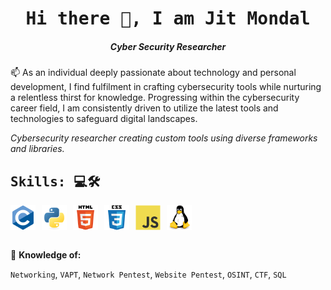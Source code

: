 <h1 align='center'><samp><strong>Hi there 👋, I am Jit Mondal </strong></samp></h1>

<h5 align='center'>Cyber Security Researcher</h5>

<p align='left'> 📫 As an individual deeply passionate about technology and personal development, I find fulfilment in crafting cybersecurity tools while nurturing a relentless thirst for knowledge. Progressing within the cybersecurity career field, I am consistently driven to utilize the latest tools and technologies to safeguard digital landscapes.</p>

*Cybersecurity researcher creating custom tools using diverse frameworks and libraries.* 


<h2><samp><strong>Skills: 💻🛠️ </strong></samp></h2>

<div style="display: flex;">
    <img src="https://raw.githubusercontent.com/teamedwardforever/Readme-Generator/71f25dd8b98329b168142a6b782a107b75eab178/svg/Skills/Languages/c-original.svg" alt="C" width="40" height="40" style="margin-right: 10px;"/>
    <img src="https://raw.githubusercontent.com/teamedwardforever/Readme-Generator/71f25dd8b98329b168142a6b782a107b75eab178/svg/Skills/Languages/python-original.svg" alt="Python" width="40" height="40" style="margin-right: 10px;"/>
    <img src="https://raw.githubusercontent.com/teamedwardforever/Readme-Generator/71f25dd8b98329b168142a6b782a107b75eab178/svg/Skills/Frontend/html5-original-wordmark.svg" alt="HTML" width="40" height="40" style="margin-right: 10px;"/>
    <img src="https://raw.githubusercontent.com/teamedwardforever/Readme-Generator/71f25dd8b98329b168142a6b782a107b75eab178/svg/Skills/Frontend/css3-original-wordmark.svg" alt="Css" width="40" height="40" style="margin-right: 10px;"/>
    <img src="https://raw.githubusercontent.com/teamedwardforever/Readme-Generator/71f25dd8b98329b168142a6b782a107b75eab178/svg/Skills/Languages/javascript-original.svg" alt="Javascript" width="40" height="40" style="margin-right: 10px;"/>
    <img src="https://raw.githubusercontent.com/teamedwardforever/Readme-Generator/71f25dd8b98329b168142a6b782a107b75eab178/svg/Skills/Other/linux-original.svg" alt="Linux" width="40" height="40"/>
</div> 

<br/>

🧐 **Knowledge of:** <br>

`Networking`, `VAPT`, `Network Pentest`, `Website Pentest`, `OSINT`, `CTF`, `SQL`
